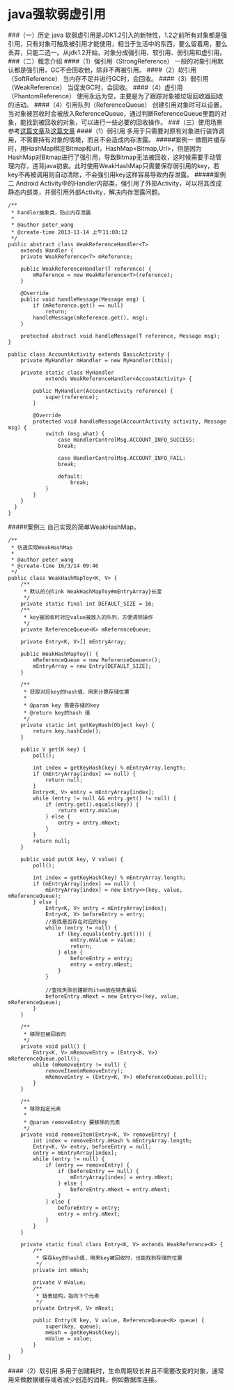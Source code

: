 java强软弱虚引用
===
###（一）历史
java 软弱虚引用是JDK1.2引入的新特性，1.2之前所有对象都是强引用，只有对象可触及被引用才能使用，相当于生活中的东西，要么留着用，要么丢弃，只能二选一。从jdk1.2开始，对象分成强引用、软引用、弱引用和虚引用。
###（二）概念介绍
####（1）强引用（StrongReference）
一般的对象引用默认都是强引用，GC不会回收他，除非不再被引用。
####（2）软引用（SoftReference）
当内存不足并进行GC时，会回收。
####（3）弱引用（WeakReference）
当促发GC时，会回收。
####（4）虚引用（PhantomReference）
使用永远为空，主要是为了跟踪对象被垃圾回收器回收的活动。
####（4）引用队列（ReferenceQueue）
创建引用对象时可以设置，当对象被回收时会被放入ReferenceQueue，通过判断ReferenceQueue里面的对象，能找到被回收的对象，可以进行一些必要的回收操作。
###（三）使用场景
参考[这篇文章](http://stackoverflow.com/questions/299659/what-is-the-difference-between-a-soft-reference-and-a-weak-reference-in-java)及[这篇文章](http://www2.sys-con.com/itsg/virtualcd/java/archives/0507/shields/index.html)
####（1）弱引用
多用于只需要对原有对象进行装饰调用，不需要持有对象的情境，而且不会造成内存泄露。
#####案例一
做图片缓存时，用HashMap绑定Bitmap和url，HashMap<Bitmap,Url>，但是因为HashMap对Bitmap进行了强引用，导致Bitmap无法被回收，这时候需要手动管理内存，违背java初衷。此时使用WeakHashMap只需要保存弱引用的key，若key不再被调用则自动清除，不会强引用key这样容易导致内存泄露。
#####案例二
Android Activity中的Handler内部类，强引用了外部Activity，可以将其改成静态内部类，并弱引用外部Activity，解决内存泄露问题。

	/**
	 * handler抽象类，防止内存泄露
	 * 
	 * @author peter_wang
	 * @create-time 2013-11-14 上午11:08:12
	 */
	public abstract class WeakReferenceHandler<T>
	    extends Handler {
	    private WeakReference<T> mReference;
	
	    public WeakReferenceHandler(T reference) {
	        mReference = new WeakReference<T>(reference);
	    }
	
	    @Override
	    public void handleMessage(Message msg) {
	        if (mReference.get() == null)
	            return;
	        handleMessage(mReference.get(), msg);
	    }
	
	    protected abstract void handleMessage(T reference, Message msg);
	}

	public class AccountActivity extends BasicActivity {
	    private MyHandler mHandler = new MyHandler(this);
	
	    private static class MyHandler
	            extends WeakReferenceHandler<AccountActivity> {
	
	        public MyHandler(AccountActivity reference) {
	            super(reference);
	        }
	
	        @Override
	        protected void handleMessage(AccountActivity activity, Message msg) {
	            switch (msg.what) {
	                case HandlerControlMsg.ACCOUNT_INFO_SUCCESS:
	                break;
	
	                case HandlerControlMsg.ACCOUNT_INFO_FAIL:
	                break;
	
	                default:
	                    break;
	            }
	        }
	    }
	  }
	}
	
#####案例三
自己实现的简单WeakHashMap。

	/**
	 * 仿造实现WeakHashMap
	 *
	 * @author peter_wang
	 * @create-time 16/3/14 09:46
	 */
	public class WeakHashMapToy<K, V> {
	    /**
	     * 默认的{@link WeakHashMapToy#mEntryArray}长度
	     */
	    private static final int DEFAULT_SIZE = 16;
	    /**
	     * key被回收时对应value被放入的队列，方便清除操作
	     */
	    private ReferenceQueue<K> mReferenceQueue;
	
	    private Entry<K, V>[] mEntryArray;
	
	    public WeakHashMapToy() {
	        mReferenceQueue = new ReferenceQueue<>();
	        mEntryArray = new Entry[DEFAULT_SIZE];
	    }
	
	    /**
	     * 获取对应key的hash值，用来计算存储位置
	     *
	     * @param key 需要存储的key
	     * @return key的hash 值
	     */
	    private static int getKeyHash(Object key) {
	        return key.hashCode();
	    }
	
	    public V get(K key) {
	        poll();
	
	        int index = getKeyHash(key) % mEntryArray.length;
	        if (mEntryArray[index] == null) {
	            return null;
	        }
	        Entry<K, V> entry = mEntryArray[index];
	        while (entry != null && entry.get() != null) {
	            if (entry.get().equals(key)) {
	                return entry.mValue;
	            } else {
	                entry = entry.mNext;
	            }
	        }
	        return null;
	    }
	
	    public void put(K key, V value) {
	        poll();
	
	        int index = getKeyHash(key) % mEntryArray.length;
	        if (mEntryArray[index] == null) {
	            mEntryArray[index] = new Entry<>(key, value, mReferenceQueue);
	        } else {
	            Entry<K, V> entry = mEntryArray[index];
	            Entry<K, V> beforeEntry = entry;
	            //查找是否存在对应的key
	            while (entry != null) {
	                if (key.equals(entry.get())) {
	                    entry.mValue = value;
	                    return;
	                } else {
	                    beforeEntry = entry;
	                    entry = entry.mNext;
	                }
	            }
	
	            //查找失败创建新的item放在链表最后
	            beforeEntry.mNext = new Entry<>(key, value, mReferenceQueue);
	        }
	    }
	
	    /**
	     * 移除已被回收的
	     */
	    private void poll() {
	        Entry<K, V> mRemoveEntry = (Entry<K, V>) mReferenceQueue.poll();
	        while (mRemoveEntry != null) {
	            removeItem(mRemoveEntry);
	            mRemoveEntry = (Entry<K, V>) mReferenceQueue.poll();
	        }
	    }
	
	    /**
	     * 移除指定元素
	     *
	     * @param removeEntry 要移除的元素
	     */
	    private void removeItem(Entry<K, V> removeEntry) {
	        int index = removeEntry.mHash % mEntryArray.length;
	        Entry<K, V> entry, beforeEntry = null;
	        entry = mEntryArray[index];
	        while (entry != null) {
	            if (entry == removeEntry) {
	                if (beforeEntry == null) {
	                    mEntryArray[index] = entry.mNext;
	                } else {
	                    beforeEntry.mNext = entry.mNext;
	                }
	            } else {
	                beforeEntry = entry;
	                entry = entry.mNext;
	            }
	        }
	    }
	
	    private static final class Entry<K, V> extends WeakReference<K> {
	        /**
	         * 保存key的hash值，用来key被回收时，也能找到存储的位置
	         */
	        private int mHash;
	
	        private V mValue;
	        /**
	         * 链表结构，指向下个元素
	         */
	        private Entry<K, V> mNext;
	
	        public Entry(K key, V value, ReferenceQueue<K> queue) {
	            super(key, queue);
	            mHash = getKeyHash(key);
	            mValue = value;
	        }
	    }
	}

####（2）软引用
多用于创建耗时，生命周期较长并且不需要改变的对象，通常用来做数据缓存或者减少创造的消耗，例如数据库连接。